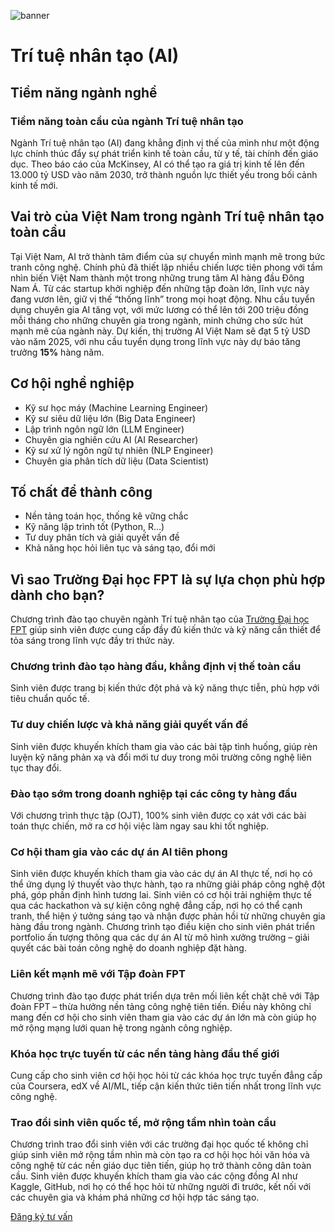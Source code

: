 ![banner](https://daihoc.fpt.edu.vn/wp-content/uploads/2025/01/header-2024-png.avif)

# Trí tuệ nhân tạo (AI)

## **Tiềm năng ngành nghề**

### **Tiềm năng toàn cầu của ngành Trí tuệ nhân tạo**

Ngành Trí tuệ nhân tạo (AI) đang khẳng định vị thế của mình như một động lực chính thúc đẩy sự phát triển kinh tế toàn cầu, từ y tế, tài chính đến giáo dục. Theo báo cáo của McKinsey, AI có thể tạo ra giá trị kinh tế lên đến 13.000 tỷ USD vào năm 2030, trở thành nguồn lực thiết yếu trong bối cảnh kinh tế mới.

## **Vai trò của Việt Nam trong ngành Trí tuệ nhân tạo toàn cầu**

Tại Việt Nam, AI trở thành tâm điểm của sự chuyển mình mạnh mẽ trong bức tranh công nghệ. Chính phủ đã thiết lập nhiều chiến lược tiên phong với tầm nhìn biến Việt Nam thành một trong những trung tâm AI hàng đầu Đông Nam Á. Từ các startup khởi nghiệp đến những tập đoàn lớn, lĩnh vực này đang vươn lên, giữ vị thế “thống lĩnh” trong mọi hoạt động. Nhu cầu tuyển dụng chuyên gia AI tăng vọt, với mức lương có thể lên tới 200 triệu đồng mỗi tháng cho những chuyên gia trong ngành, minh chứng cho sức hút mạnh mẽ của ngành này. Dự kiến, thị trường AI Việt Nam sẽ đạt 5 tỷ USD vào năm 2025, với nhu cầu tuyển dụng trong lĩnh vực này dự báo tăng trưởng **15%** hàng năm.

## **Cơ hội nghề nghiệp**

- Kỹ sư học máy (Machine Learning Engineer)
- Kỹ sư siêu dữ liệu lớn (Big Data Engineer)
- Lập trình ngôn ngữ lớn (LLM Engineer)
- Chuyên gia nghiên cứu AI (AI Researcher)
- Kỹ sư xử lý ngôn ngữ tự nhiên (NLP Engineer)
- Chuyên gia phân tích dữ liệu (Data Scientist)

## **Tố chất để thành công**

- Nền tảng toán học, thống kê vững chắc
- Kỹ năng lập trình tốt (Python, R…)
- Tư duy phân tích và giải quyết vấn đề
- Khả năng học hỏi liên tục và sáng tạo, đổi mới

## **Vì sao Trường Đại học FPT là sự lựa chọn phù hợp dành cho bạn?**

Chương trình đào tạo chuyên ngành Trí tuệ nhân tạo của [Trường Đại học FPT](https://daihoc.fpt.edu.vn/) giúp sinh viên được cung cấp đầy đủ kiến thức và kỹ năng cần thiết để tỏa sáng trong lĩnh vực đầy tri thức này.

### **Chương trình đào tạo hàng đầu, khẳng định vị thế toàn cầu**

Sinh viên được trang bị kiến thức đột phá và kỹ năng thực tiễn, phù hợp với tiêu chuẩn quốc tế.

### **Tư duy chiến lược và khả năng giải quyết vấn đề**

Sinh viên được khuyến khích tham gia vào các bài tập tình huống, giúp rèn luyện kỹ năng phản xạ và đổi mới tư duy trong môi trường công nghệ liên tục thay đổi.

### **Đào tạo sớm trong doanh nghiệp tại các công ty hàng đầu**

Với chương trình thực tập (OJT), 100% sinh viên được cọ xát với các bài toán thực chiến, mở ra cơ hội việc làm ngay sau khi tốt nghiệp.

### **Cơ hội tham gia vào các dự án AI tiên phong**

Sinh viên được khuyến khích tham gia vào các dự án AI thực tế, nơi họ có thể ứng dụng lý thuyết vào thực hành, tạo ra những giải pháp công nghệ đột phá, góp phần định hình tương lai. Sinh viên có cơ hội trải nghiệm thực tế qua các hackathon và sự kiện công nghệ đẳng cấp, nơi họ có thể cạnh tranh, thể hiện ý tưởng sáng tạo và nhận được phản hồi từ những chuyên gia hàng đầu trong ngành. Chương trình tạo điều kiện cho sinh viên phát triển portfolio ấn tượng thông qua các dự án AI từ mô hình xưởng trường – giải quyết các bài toán công nghệ do doanh nghiệp đặt hàng.

### **Liên kết mạnh mẽ với Tập đoàn FPT**

Chương trình đào tạo được phát triển dựa trên mối liên kết chặt chẽ với Tập đoàn FPT – thừa hưởng nền tảng công nghệ tiên tiến. Điều này không chỉ mang đến cơ hội cho sinh viên tham gia vào các dự án lớn mà còn giúp họ mở rộng mạng lưới quan hệ trong ngành công nghiệp.

### **Khóa học trực tuyến từ các nền tảng hàng đầu thế giới**

Cung cấp cho sinh viên cơ hội học hỏi từ các khóa học trực tuyến đẳng cấp của Coursera, edX về AI/ML, tiếp cận kiến thức tiên tiến nhất trong lĩnh vực công nghệ.

### **Trao đổi sinh viên quốc tế, mở rộng tầm nhìn toàn cầu**

Chương trình trao đổi sinh viên với các trường đại học quốc tế không chỉ giúp sinh viên mở rộng tầm nhìn mà còn tạo ra cơ hội học hỏi văn hóa và công nghệ từ các nền giáo dục tiên tiến, giúp họ trở thành công dân toàn cầu. Sinh viên được khuyến khích tham gia vào các cộng đồng AI như Kaggle, GitHub, nơi họ có thể học hỏi từ những người đi trước, kết nối với các chuyên gia và khám phá những cơ hội hợp tác sáng tạo.

[Đăng ký tư vấn](https://daihoc.fpt.edu.vn/dang-ky-truc-tuyen/)